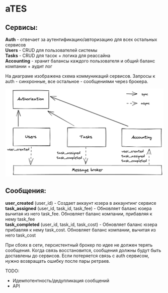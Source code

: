 # aTES


## Сервисы:

**Auth** - отвечает за аутентификацию/авторизацию для всех остальных сервисов <br>
**Users** - CRUD для пользователей системы <br>
**Tasks** - CRUD для тасок + логика для реассайна <br>
**Accounting** - хранит балансы каждого пользователя и общий баланс компании + аудит лог <br>

На диаграме изображена схема коммуникаций сервисов. Запросы к auth - синхронные, все остальное - сообщениями через брокера.

![diagram](docs/1-services-old.png)

## Сообщения:

**user_created** (user_id) - Создает аккаунт юзера в аккаунтинг сервисе <br>
**task_assigned** (user_id, task_id, task_fee) - Обновляет баланс юзера вычитая из него task_fee. Обновляет баланс компании, прибавляя к нему task_fee <br>
**task_completed** (user_id, task_id, task_cost) - Обновляет баланс юзера прибавляя к нему task_cost. Обновляет баланс компании, вычитая из него task_cost <br>

При сбоях в сети, персистентный брокер по идее не должен терять сообщения. Когда связь восстановится, сообщения должны будут быть доставлены до сервисов. Если потеряется связь с auth сервисом, нужно возвращать ошибку после пары ретраев.

TODO:
- Идемпотентность/дедупликация сообщений
- API